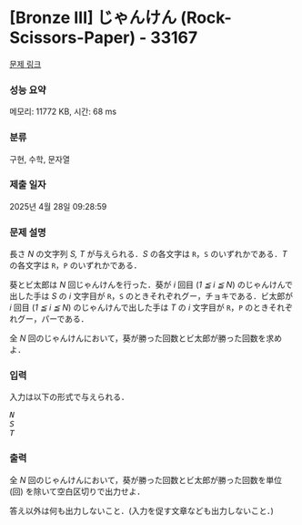# [Bronze III] じゃんけん (Rock-Scissors-Paper) - 33167 

[문제 링크](https://www.acmicpc.net/problem/33167) 

### 성능 요약

메모리: 11772 KB, 시간: 68 ms

### 분류

구현, 수학, 문자열

### 제출 일자

2025년 4월 28일 09:28:59

### 문제 설명

<p>長さ <var>N</var> の文字列 <var>S, T</var> が与えられる．<var>S</var> の各文字は <code>R</code>，<code>S</code> のいずれかである．<var>T</var> の各文字は <code>R</code>，<code>P</code> のいずれかである．</p>

<p>葵とビ太郎は <var>N</var> 回じゃんけんを行った．葵が <var>i</var> 回目 (<var>1 ≦ i ≦ N</var>) のじゃんけんで出した手は <var>S</var> の <var>i</var> 文字目が <code>R</code>，<code>S</code> のときそれぞれグー，チョキである．ビ太郎が <var>i</var> 回目 (<var>1 ≦ i ≦ N</var>) のじゃんけんで出した手は <var>T</var> の <var>i</var> 文字目が <code>R</code>，<code>P</code> のときそれぞれグー，パーである．</p>

<p>全 <var>N</var> 回のじゃんけんにおいて，葵が勝った回数とビ太郎が勝った回数を求めよ．</p>

### 입력 

 <p>入力は以下の形式で与えられる．</p>

<pre><var>N</var>
<var>S</var>
<var>T</var></pre>

### 출력 

 <p>全 <var>N</var> 回のじゃんけんにおいて，葵が勝った回数とビ太郎が勝った回数を単位 (回) を除いて空白区切りで出力せよ．</p>

<p>答え以外は何も出力しないこと．(入力を促す文章なども出力しないこと．)</p>

